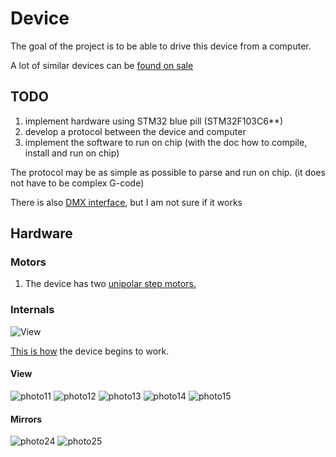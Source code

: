 # Device
The goal of the project is to be able to drive this device from a computer.

A lot of similar devices can be [found on sale](https://de.aliexpress.com/w/wholesale-laser-show-system.html?spm=a2g0o.home.auto_suggest.2.269a7a8b2kO67i)

## TODO

1. implement hardware using STM32 blue pill (STM32F103C6**)
2. develop a protocol between the device and computer
3. implement the software to run on chip (with the doc how to compile, install and run on chip)

The protocol may be as simple as possible to parse and run on chip.
(it does not have to be complex G-code)

There is also [DMX interface](DMX.md), but I am not sure if it works

## Hardware

### Motors

1. The device has two [unipolar step motors.](step-motors.md)

### Internals
![View](docs/images/Laser-device-view-1.png)

[This is how](https://youtube.com/shorts/rjiIK6qfQHM?feature=share)
the device begins to work.


#### View
![photo11](docs/images/Device-open-1.jpg)
![photo12](docs/images/Device-open-2.jpg)
![photo13](docs/images/Device-open-3.jpg)
![photo14](docs/images/Device-control-board-1.jpg)
![photo15](docs/images/Device-open-back-1.jpg)

#### Mirrors
![photo24](docs/images/Device-mirrors-1.jpg)
![photo25](docs/images/Device-mirrors-2.jpg)
